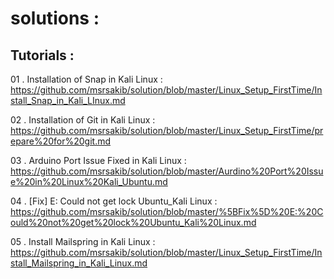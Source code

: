# solutions :

## Tutorials :

01 . Installation of Snap in Kali Linux : https://github.com/msrsakib/solution/blob/master/Linux_Setup_FirstTime/Install_Snap_in_Kali_LInux.md

02 . Installation of Git in Kali Linux : https://github.com/msrsakib/solution/blob/master/Linux_Setup_FirstTime/prepare%20for%20git.md

03 . Arduino Port Issue Fixed in Kali Linux : https://github.com/msrsakib/solution/blob/master/Aurdino%20Port%20Issue%20in%20Linux%20Kali_Ubuntu.md

04 . [Fix] E: Could not get lock Ubuntu_Kali Linux : https://github.com/msrsakib/solution/blob/master/%5BFix%5D%20E:%20Could%20not%20get%20lock%20Ubuntu_Kali%20Linux.md

05 . Install Mailspring in Kali Linux : https://github.com/msrsakib/solution/blob/master/Linux_Setup_FirstTime/Install_Mailspring_in_Kali_Linux.md

